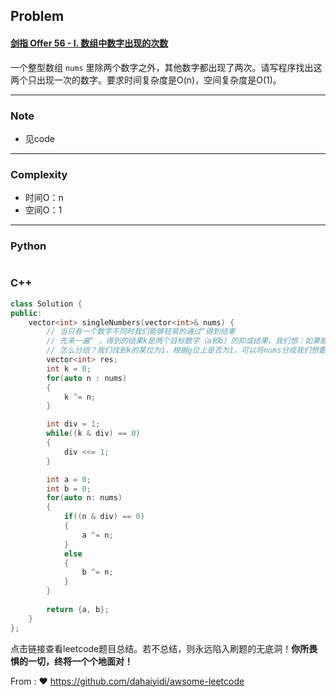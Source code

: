 ## Problem

#### [剑指 Offer 56 - I. 数组中数字出现的次数](https://leetcode.cn/problems/shu-zu-zhong-shu-zi-chu-xian-de-ci-shu-lcof/)

一个整型数组 `nums` 里除两个数字之外，其他数字都出现了两次。请写程序找出这两个只出现一次的数字。要求时间复杂度是O(n)，空间复杂度是O(1)。

------

### Note

- 见code

------

### Complexity

- 时间O：n
- 空间O：1

------

### Python

```python

```

### C++

```C++
class Solution {
public:
    vector<int> singleNumbers(vector<int>& nums) {
        // 当只有一个数字不同时我们能够轻易的通过^得到结果
        // 先来一遍^ ，得到的结果k是两个目标数字（a和b）的抑或结果，我们想：如果能将nums分成两组，且a和b在不同的组就好了
        // 怎么分组？我们找到k的某位为1，根据g位上是否为1，可以将nums分成我们想要的两组！然后分别进行^
        vector<int> res;
        int k = 0;
        for(auto n : nums)
        {
            k ^= n;
        }

        int div = 1;
        while((k & div) == 0)
        {
            div <<= 1;
        }

        int a = 0;
        int b = 0;
        for(auto n: nums)
        {
            if((n & div) == 0)
            {
                a ^= n;
            }
            else
            {
                b ^= n;
            }
        }
        
        return {a, b};
    }
};
```

点击链接查看leetcode题目总结。若不总结，则永远陷入刷题的无底洞！**你所畏惧的一切，终将一个个地面对！**

From : :heart: https://github.com/dahaiyidi/awsome-leetcode
